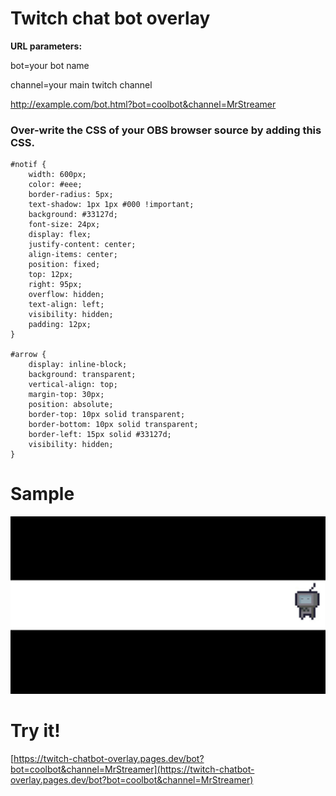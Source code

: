 # Twitch chat bot overlay

**URL parameters:**

bot=your bot name

channel=your main twitch channel

http://example.com/bot.html?bot=coolbot&channel=MrStreamer

### Over-write the CSS of your OBS browser source by adding this CSS.

```
#notif {
    width: 600px;
    color: #eee;
    border-radius: 5px;
    text-shadow: 1px 1px #000 !important;
    background: #33127d;
    font-size: 24px;
    display: flex;
    justify-content: center;
    align-items: center;
    position: fixed;
    top: 12px;
    right: 95px;
    overflow: hidden;
    text-align: left;
    visibility: hidden;
    padding: 12px;
}

#arrow {
    display: inline-block;
    background: transparent;
    vertical-align: top;
    margin-top: 30px;
    position: absolute;
    border-top: 10px solid transparent;
    border-bottom: 10px solid transparent;
    border-left: 15px solid #33127d;
    visibility: hidden;
}
```

# Sample
![sample1](https://github.com/teklynk/twitch_chatbot_overlay/blob/main/sample-gif.gif?raw=true)


# Try it!
[https://twitch-chatbot-overlay.pages.dev/bot?bot=coolbot&channel=MrStreamer](https://twitch-chatbot-overlay.pages.dev/bot?bot=coolbot&channel=MrStreamer)